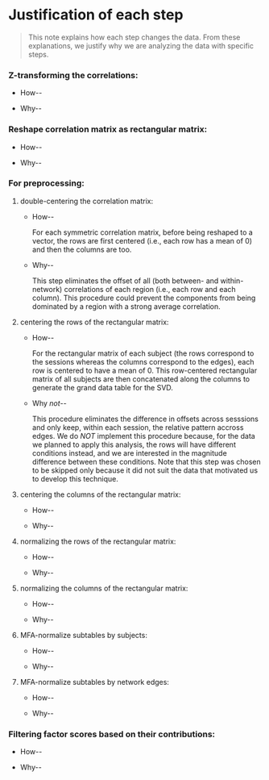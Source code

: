 # Justification of each step

> This note explains how each step changes the data. From these explanations, we justify why we are analyzing the data with specific steps.

### Z-transforming the correlations:

+ How--

+ Why--

### Reshape correlation matrix as rectangular matrix:
	
+ How--

+ Why--

### For preprocessing:

1. double-centering the correlation matrix:

	+ How--

		For each symmetric correlation matrix, before being reshaped to a vector, the rows are first centered (i.e., each row has a mean of 0) and then the columns are too.

	+ Why--

		This step eliminates the offset of all (both between- and within-network) correlations of each region (i.e., each row and each column). This procedure could prevent the components from being dominated by a region with a strong average correlation.

2. centering the rows of the rectangular matrix:

	+ How--

		For the rectangular matrix of each subject (the rows correspond to the sessions whereas the columns correspond to the edges), each row is centered to have a mean of 0. This row-centered rectangular matrix of all subjects are then concatenated along the columns to generate the grand data table for the SVD.

	+ Why _not_--

		This procedure eliminates the difference in offsets across sesssions and only keep, within each session, the relative pattern accross edges. We do _NOT_ implement this procedure because, for the data we planned to apply this analysis, the rows will have different conditions instead, and we are interested in the magnitude difference between these conditions. Note that this step was chosen to be skipped only because it did not suit the data that motivated us to develop this technique.

3. centering the columns of the rectangular matrix:

	+ How--

	+ Why--

4. normalizing the rows of the rectangular matrix:

	+ How--

	+ Why--

5. normalizing the columns of the rectangular matrix:

	+ How--

	+ Why--

6. MFA-normalize subtables by subjects:

	+ How--

	+ Why--

7. MFA-normalize subtables by network edges:

	+ How--

	+ Why--

### Filtering factor scores based on their contributions:

+ How--

+ Why--
